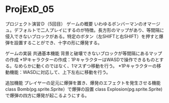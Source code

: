# ProjExD_05
プロジェクト演習Ｄ（5回目）
ゲームの概要
いわゆるボンバーマンのオマージュ。デフォルトで二人プレイにするのが特徴。長方形のマップがあり、等間隔に侵入できないブロックがある。特定のボタン（左SHIFTと右SHIFT）を押すと爆弾を設置することができ、十字の形に爆発する。

ゲームの実装
共通基本機能
背景と破壊できないブロックが等間隔にあるマップの作成 *1Pキャラクターの作成：1PキャラクターはWASDで操作できるものとする。なめらかに動くのではなく、1マスずつ移動を行う。 *1Pキャラクターの移動機能：WASDに対応して、上下左右に移動を行う。

追加機能
プレイヤーの足元に爆弾を置き、爆発のエフェクトを発生させる機能
class Bomb(pg.sprite.Sprite）で爆弾の設置
class Explosion(pg.sprite.Sprite)で爆弾の四方に爆発が起こるようにする。
